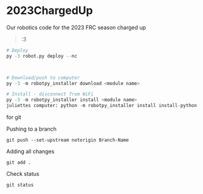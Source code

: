 # 2023ChargedUp
Our robotics code for the 2023 FRC season charged up

>:3
```py
# Deploy
py -3 robot.py deploy --nc



# Download/push to computer
py -3 -m robotpy_installer download <module name>

# Install - disconnect from WiFi
py -3 -m robotpy_installer install <module name>
juliettes computer: python -m robotpy_installer install install-python
```



for git

Pushing to a branch
```git
git push --set-upstream notorigin Branch-Name
```

Adding all changes
```git
git add .
```

Check status
```git
git status
```
